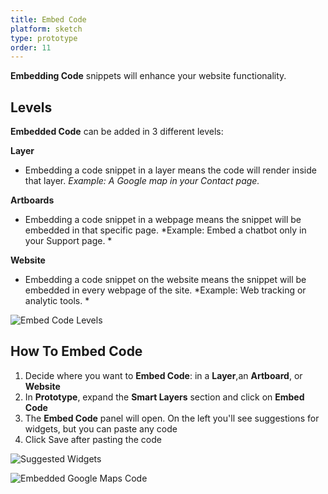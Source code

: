 ```yaml
---
title: Embed Code
platform: sketch
type: prototype
order: 11
---
```


**Embedding Code** snippets will enhance your website functionality.


## Levels

**Embedded Code** can be added in 3 different levels:

**Layer**

 * Embedding a code snippet in a layer means the code will render inside that layer. *Example: A Google map in your Contact page.*
   

**Artboards**

 * Embedding a code snippet in a webpage means the snippet will be embedded in that specific page. *Example: Embed a chatbot only in your Support page. *
   
**Website**
  
 * Embedding a code snippet on the website means the snippet will be embedded in every webpage of the site. *Example:  Web tracking or analytic tools. *

![Embed Code Levels](http://f.cl.ly/items/3x3F0L2I260G3s450A3S/Embed%20Code%20Panel.png)

## How To Embed Code

1. Decide where you want to **Embed Code**: in a **Layer**,an **Artboard**, or **Website**
2. In **Prototype**, expand the **Smart Layers** section and click on **Embed Code**
3. The **Embed Code** panel will open. On the left you'll see suggestions for widgets, but you can paste any code
4. Click Save after pasting the code

![Suggested Widgets](http://f.cl.ly/items/1g092G3T1l1Y1n1A2H0b/Embed%20Code.png)

![Embedded Google Maps Code](http://f.cl.ly/items/301m1r0z2X0b1w1l2c3X/Embedded%20Code.png)
